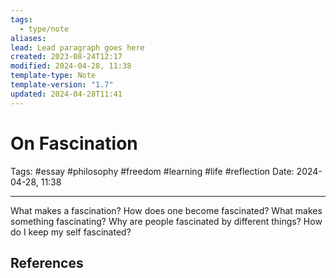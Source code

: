 ```yaml
---
tags:
  - type/note
aliases: 
lead: Lead paragraph goes here
created: 2023-08-24T12:17
modified: 2024-04-28, 11:38
template-type: Note
template-version: "1.7"
updated: 2024-04-28T11:41
---
```


# On Fascination

Tags: #essay #philosophy #freedom #learning #life #reflection 
Date: 2024-04-28, 11:38

---
What makes a fascination? How does one become fascinated? What makes something fascinating? Why are people fascinated by different things? How do I keep my self fascinated? 
## References


